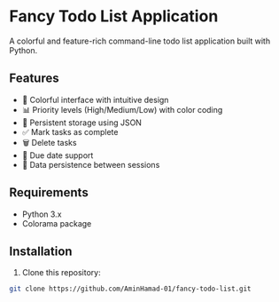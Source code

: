 # Fancy Todo List Application

A colorful and feature-rich command-line todo list application built with Python.

## Features

- 🎨 Colorful interface with intuitive design
- 📊 Priority levels (High/Medium/Low) with color coding
- 💾 Persistent storage using JSON
- ✅ Mark tasks as complete
- 🗑️ Delete tasks
- 📅 Due date support
- 🔄 Data persistence between sessions

## Requirements

- Python 3.x
- Colorama package

## Installation

1. Clone this repository:
```bash
git clone https://github.com/AminHamad-01/fancy-todo-list.git
